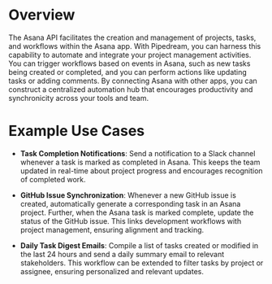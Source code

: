 # Overview

The Asana API facilitates the creation and management of projects, tasks, and workflows within the Asana app. With Pipedream, you can harness this capability to automate and integrate your project management activities. You can trigger workflows based on events in Asana, such as new tasks being created or completed, and you can perform actions like updating tasks or adding comments. By connecting Asana with other apps, you can construct a centralized automation hub that encourages productivity and synchronicity across your tools and team.

# Example Use Cases

- **Task Completion Notifications**: Send a notification to a Slack channel whenever a task is marked as completed in Asana. This keeps the team updated in real-time about project progress and encourages recognition of completed work.

- **GitHub Issue Synchronization**: Whenever a new GitHub issue is created, automatically generate a corresponding task in an Asana project. Further, when the Asana task is marked complete, update the status of the GitHub issue. This links development workflows with project management, ensuring alignment and tracking.

- **Daily Task Digest Emails**: Compile a list of tasks created or modified in the last 24 hours and send a daily summary email to relevant stakeholders. This workflow can be extended to filter tasks by project or assignee, ensuring personalized and relevant updates.
